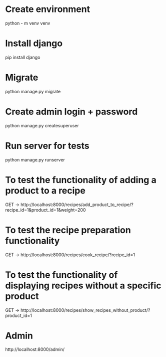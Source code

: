 # Create environment
python - m venv venv
# Install django
pip install django
# Migrate
python manage.py migrate
# Create admin login + password
python manage.py createsuperuser
# Run server for tests
python manage.py runserver
# To test the functionality of adding a product to a recipe
GET -> http://localhost:8000/recipes/add_product_to_recipe/?recipe_id=1&product_id=1&weight=200
# To test the recipe preparation functionality
GET -> http://localhost:8000/recipes/cook_recipe/?recipe_id=1
# To test the functionality of displaying recipes without a specific product
GET -> http://localhost:8000/recipes/show_recipes_without_product/?product_id=1
# Admin
http://localhost:8000/admin/
